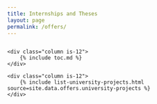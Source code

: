 ```yaml
---
title: Internships and Theses
layout: page
permalink: /offers/
---
```


<p></p>

<div class="columns is-multiline">

    <div class="column is-12">
        {% include toc.md %}
    </div>

    <div class="column is-12">
        {% include list-university-projects.html source=site.data.offers.university-projects %}
    </div>
</div>
